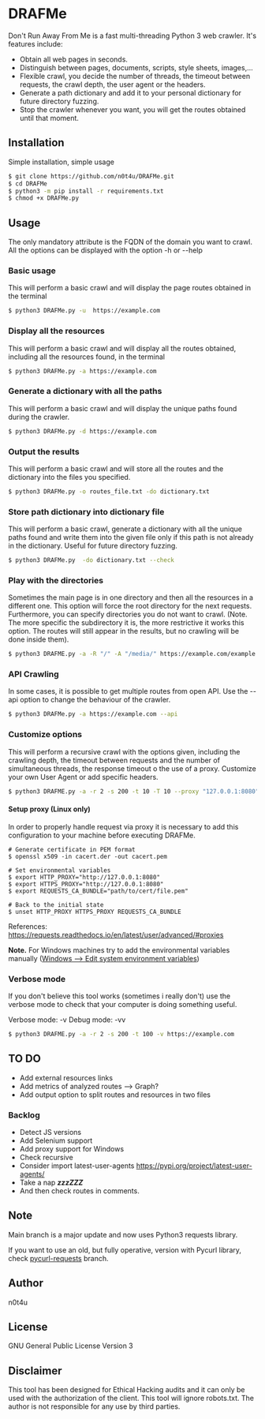 # DRAFMe

Don't Run Away From Me is a fast multi-threading Python 3 web crawler.
It's features include:
- Obtain all web pages in seconds.
- Distinguish between pages, documents, scripts, style sheets, images,...
- Flexible crawl, you decide the number of threads, the timeout between requests, the crawl depth, the user agent or the headers.
- Generate a path dictionary and add it to your personal dictionary for future directory fuzzing.
- Stop the crawler whenever you want, you will get the routes obtained until that moment.

## Installation
Simple installation, simple usage
```sh
$ git clone https://github.com/n0t4u/DRAFMe.git
$ cd DRAFMe
$ python3 -m pip install -r requirements.txt
$ chmod +x DRAFMe.py
```
## Usage
The only mandatory attribute is the FQDN of the domain you want to crawl.
All the options can be displayed with the option -h or --help

### Basic usage
This will perform a basic crawl and will display the page routes obtained in the terminal
```sh
$ python3 DRAFMe.py -u  https://example.com
```
### Display all the resources
This will perform a basic crawl and will display all the routes obtained, including all the resources found, in the terminal
```sh
$ python3 DRAFMe.py -a https://example.com
````
### Generate a dictionary with all the paths
This will perform a basic crawl and will display the unique paths found during the crawler.
```sh
$ python3 DRAFMe.py -d https://example.com
````
### Output the results
This will perform a basic crawl and will store all the routes and the dictionary into the files you specified.
```sh
$ python3 DRAFMe.py -o routes_file.txt -do dictionary.txt
````

### Store path dictionary into dictionary file
This will perform a basic crawl, generate a dictionary with all the unique paths found and write them into the given file only if this path is not already in the dictionary.
Useful for future directory fuzzing.
```sh
$ python3 DRAFMe.py  -do dictionary.txt --check
````

### Play with the directories
Sometimes the main page is in one directory and then all the resources in a different one. This option will force the root directory for the next requests.
Furthermore, you can specify directories you do not want to crawl. (Note. The more specific the subdirectory it is, the more restrictive it works this option. The routes will still appear in the results, but no crawling will be done inside them).
```sh
$ python3 DRAFME.py -a -R "/" -A "/media/" https://example.com/example
```

### API Crawling
In some cases, it is possible to get multiple routes from open API. Use the --api option to change the behaviour of the crawler.
```sh
$ python3 DRAFMe.py -a https://example.com --api
````

### Customize options
This will perform a recursive crawl with the options given, including the crawling depth, the timeout between requests and the number of simultaneous threads, the response timeout o the use of a proxy. Customize your own User Agent or add specific headers.
```sh
$ python3 DRAFME.py -a -r 2 -s 200 -t 10 -T 10 --proxy "127.0.0.1:8080" --cert "/home/user/cacert.pem" -U "Mozilla/5.0 n0t4u" -H "Authorization: Bearer <n0t4u>" https://example.com
```

#### Setup proxy (Linux only)
In order to properly handle request via proxy it is necessary to add this configuration to your machine before executing DRAFMe.
```
# Generate certificate in PEM format
$ openssl x509 -in cacert.der -out cacert.pem

# Set environmental variables
$ export HTTP_PROXY="http://127.0.0.1:8080"
$ export HTTPS_PROXY="http://127.0.0.1:8080"
$ export REQUESTS_CA_BUNDLE="path/to/cert/file.pem"

# Back to the initial state
$ unset HTTP_PROXY HTTPS_PROXY REQUESTS_CA_BUNDLE
```

References: https://requests.readthedocs.io/en/latest/user/advanced/#proxies

**Note.** For Windows machines try to add the environmental variables manually ([Windows --> Edit system environment variables](https://docs.cloudfoundry.org/cf-cli/http-proxy.html#windows))

### Verbose mode
If you don't believe this tool works (sometimes i really don't) use the verbose mode to check that your computer is doing something useful.

Verbose mode: -v
Debug mode: -vv
```sh
$ python3 DRAFME.py -a -r 2 -s 200 -t 100 -v https://example.com
```
## TO DO
- Add external resources links
- Add metrics of analyzed routes --> Graph?
- Add output option to split routes and resources in two files

### Backlog
- Detect JS versions
- Add Selenium support
- Add proxy support for Windows
- Check recursive
- Consider import latest-user-agents https://pypi.org/project/latest-user-agents/
- Take a nap ***zzzZZZ***
- And then check routes in comments.


## Note
Main branch is a major update and now uses Python3 requests library.

If you want to use an old, but fully operative, version with Pycurl library, check [pycurl-requests](https://github.com/n0t4u/DRAFMe/tree/pycurl-requests) branch.

## Author 
n0t4u

## License
GNU General Public License Version 3

## Disclaimer
This tool has been designed for Ethical Hacking audits and it can only be used with the authorization of the client. This tool will ignore robots.txt. The author is not responsible for any use by third parties.